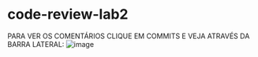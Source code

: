 # code-review-lab2
PARA VER OS COMENTÁRIOS CLIQUE EM COMMITS E VEJA ATRAVÉS DA BARRA LATERAL:
![image](https://github.com/user-attachments/assets/c83e833b-5d60-4f56-884b-08d071d98d7b)
